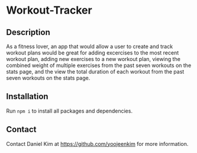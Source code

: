 # Workout-Tracker

## Description

As a fitness lover, an app that would allow a user to create and track workout plans would be great for adding excercises to the most recent workout plan, adding new exercises to a new workout plan, viewing the combined weight of multiple exercises from the past seven workouts on the stats page, and the view the total duration of each workout from the past seven workouts on the stats page.

## Installation

Run `npm i` to install all packages and dependencies.

## Contact

Contact Daniel Kim at https://github.com/yoojeenkim for more information.